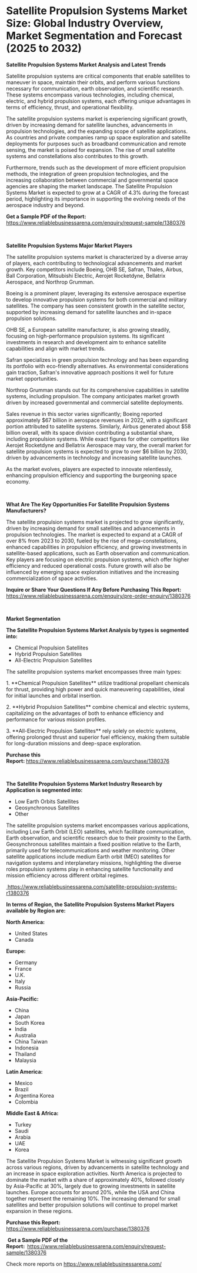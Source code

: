 <p><h1>Satellite Propulsion Systems Market Size: Global Industry Overview, Market Segmentation and Forecast (2025 to 2032)</h1></p><p><strong>Satellite Propulsion Systems Market Analysis and Latest Trends</strong></p>
<p><p>Satellite propulsion systems are critical components that enable satellites to maneuver in space, maintain their orbits, and perform various functions necessary for communication, earth observation, and scientific research. These systems encompass various technologies, including chemical, electric, and hybrid propulsion systems, each offering unique advantages in terms of efficiency, thrust, and operational flexibility.</p><p>The satellite propulsion systems market is experiencing significant growth, driven by increasing demand for satellite launches, advancements in propulsion technologies, and the expanding scope of satellite applications. As countries and private companies ramp up space exploration and satellite deployments for purposes such as broadband communication and remote sensing, the market is poised for expansion. The rise of small satellite systems and constellations also contributes to this growth.</p><p>Furthermore, trends such as the development of more efficient propulsion methods, the integration of green propulsion technologies, and the increasing collaboration between commercial and governmental space agencies are shaping the market landscape. The Satellite Propulsion Systems Market is expected to grow at a CAGR of 4.3% during the forecast period, highlighting its importance in supporting the evolving needs of the aerospace industry and beyond.</p></p>
<p><strong>Get a Sample PDF of the Report:&nbsp;</strong> <a href="https://www.reliablebusinessarena.com/enquiry/request-sample/1380376?utm_campaign=2200&utm_medium=2&utm_source=Github&utm_content=ia&utm_term=11042025&utm_id=satellite-propulsion-systems">https://www.reliablebusinessarena.com/enquiry/request-sample/1380376</a></p>
<p>&nbsp;</p>
<p><strong>Satellite Propulsion Systems Major Market Players</strong></p>
<p><p>The satellite propulsion systems market is characterized by a diverse array of players, each contributing to technological advancements and market growth. Key competitors include Boeing, OHB SE, Safran, Thales, Airbus, Ball Corporation, Mitsubishi Electric, Aerojet Rocketdyne, Bellatrix Aerospace, and Northrop Grumman. </p><p>Boeing is a prominent player, leveraging its extensive aerospace expertise to develop innovative propulsion systems for both commercial and military satellites. The company has seen consistent growth in the satellite sector, supported by increasing demand for satellite launches and in-space propulsion solutions.</p><p>OHB SE, a European satellite manufacturer, is also growing steadily, focusing on high-performance propulsion systems. Its significant investments in research and development aim to enhance satellite capabilities and align with market trends.</p><p>Safran specializes in green propulsion technology and has been expanding its portfolio with eco-friendly alternatives. As environmental considerations gain traction, Safran's innovative approach positions it well for future market opportunities.</p><p>Northrop Grumman stands out for its comprehensive capabilities in satellite systems, including propulsion. The company anticipates market growth driven by increased governmental and commercial satellite deployments.</p><p>Sales revenue in this sector varies significantly; Boeing reported approximately $67 billion in aerospace revenues in 2022, with a significant portion attributed to satellite systems. Similarly, Airbus generated about $58 billion overall, with its space division contributing a substantial share, including propulsion systems. While exact figures for other competitors like Aerojet Rocketdyne and Bellatrix Aerospace may vary, the overall market for satellite propulsion systems is expected to grow to over $6 billion by 2030, driven by advancements in technology and increasing satellite launches.</p><p>As the market evolves, players are expected to innovate relentlessly, enhancing propulsion efficiency and supporting the burgeoning space economy.</p></p>
<p>&nbsp;</p>
<p><strong>What Are The Key Opportunities For Satellite Propulsion Systems Manufacturers?</strong></p>
<p><p>The satellite propulsion systems market is projected to grow significantly, driven by increasing demand for small satellites and advancements in propulsion technologies. The market is expected to expand at a CAGR of over 8% from 2023 to 2030, fueled by the rise of mega-constellations, enhanced capabilities in propulsion efficiency, and growing investments in satellite-based applications, such as Earth observation and communication. Key players are focusing on electric propulsion systems, which offer higher efficiency and reduced operational costs. Future growth will also be influenced by emerging space exploration initiatives and the increasing commercialization of space activities.</p></p>
<p><strong>Inquire or Share Your Questions If Any Before Purchasing This Report:</strong> <a href="https://www.reliablebusinessarena.com/enquiry/pre-order-enquiry/1380376?utm_campaign=2200&utm_medium=2&utm_source=Github&utm_content=ia&utm_term=11042025&utm_id=satellite-propulsion-systems">https://www.reliablebusinessarena.com/enquiry/pre-order-enquiry/1380376</a></p>
<p>&nbsp;</p>
<p><strong>Market Segmentation</strong></p>
<p><strong>The Satellite Propulsion Systems Market Analysis by types is segmented into:</strong></p>
<p><ul><li>Chemical Propulsion Satellites</li><li>Hybrid Propulsion Satellites</li><li>All-Electric Propulsion Satellites</li></ul></p>
<p><p>The satellite propulsion systems market encompasses three main types: </p><p>1. **Chemical Propulsion Satellites** utilize traditional propellant chemicals for thrust, providing high power and quick maneuvering capabilities, ideal for initial launches and orbital insertion.</p><p>2. **Hybrid Propulsion Satellites** combine chemical and electric systems, capitalizing on the advantages of both to enhance efficiency and performance for various mission profiles.</p><p>3. **All-Electric Propulsion Satellites** rely solely on electric systems, offering prolonged thrust and superior fuel efficiency, making them suitable for long-duration missions and deep-space exploration.</p></p>
<p><strong>Purchase this Report:&nbsp;</strong><a href="https://www.reliablebusinessarena.com/purchase/1380376?utm_campaign=2200&utm_medium=2&utm_source=Github&utm_content=ia&utm_term=11042025&utm_id=satellite-propulsion-systems">https://www.reliablebusinessarena.com/purchase/1380376</a></p>
<p>&nbsp;</p>
<p><strong>The Satellite Propulsion Systems Market Industry Research by Application is segmented into:</strong></p>
<p><ul><li>Low Earth Orbits Satellites</li><li>Geosynchronous Satellites</li><li>Other</li></ul></p>
<p><p>The satellite propulsion systems market encompasses various applications, including Low Earth Orbit (LEO) satellites, which facilitate communication, Earth observation, and scientific research due to their proximity to the Earth. Geosynchronous satellites maintain a fixed position relative to the Earth, primarily used for telecommunications and weather monitoring. Other satellite applications include medium Earth orbit (MEO) satellites for navigation systems and interplanetary missions, highlighting the diverse roles propulsion systems play in enhancing satellite functionality and mission efficiency across different orbital regimes.</p></p>
<p><a href="https://www.reliablebusinessarena.com/satellite-propulsion-systems-r1380376?utm_campaign=2200&utm_medium=2&utm_source=Github&utm_content=ia&utm_term=11042025&utm_id=satellite-propulsion-systems">&nbsp;https://www.reliablebusinessarena.com/satellite-propulsion-systems-r1380376</a></p>
<p><strong>In terms of Region, the Satellite Propulsion Systems Market Players available by Region are:</strong></p>
<p>
    <p> <strong> North America: </strong>
        <ul>
            <li>United States</li>
            <li>Canada</li>
        </ul>
        </p> 
    <p> <strong> Europe: </strong>
        <ul>
            <li>Germany</li>
            <li>France</li>
            <li>U.K.</li>
            <li>Italy</li>
            <li>Russia</li>
        </ul>
        </p> 
    <p> <strong> Asia-Pacific: </strong>
        <ul>
            <li>China</li>
            <li>Japan</li>
            <li>South Korea</li>
            <li>India</li>
            <li>Australia</li>
            <li>China Taiwan</li>
            <li>Indonesia</li>
            <li>Thailand</li>
            <li>Malaysia</li>
        </ul>
        </p> 
    <p> <strong> Latin America: </strong>
        <ul>
            <li>Mexico</li>
            <li>Brazil</li>
            <li>Argentina Korea</li>
            <li>Colombia</li>
        </ul>
        </p> 
    <p> <strong> Middle East & Africa: </strong>
        <ul>
            <li>Turkey</li>
            <li>Saudi</li>
            <li>Arabia</li>
            <li>UAE</li>
            <li>Korea</li>
        </ul>
    </p>
    </p>
<p><p>The Satellite Propulsion Systems Market is witnessing significant growth across various regions, driven by advancements in satellite technology and an increase in space exploration activities. North America is projected to dominate the market with a share of approximately 40%, followed closely by Asia-Pacific at 30%, largely due to growing investments in satellite launches. Europe accounts for around 20%, while the USA and China together represent the remaining 10%. The increasing demand for small satellites and better propulsion solutions will continue to propel market expansion in these regions.</p></p>
<p><strong>Purchase this Report: </strong><a href="https://www.reliablebusinessarena.com/purchase/1380376?utm_campaign=2200&utm_medium=2&utm_source=Github&utm_content=ia&utm_term=11042025&utm_id=satellite-propulsion-systems">https://www.reliablebusinessarena.com/purchase/1380376</a></p>
<p>&nbsp;<strong>Get a Sample PDF of the Report:&nbsp;&nbsp;</strong><a href="https://www.reliablebusinessarena.com/enquiry/request-sample/1380376?utm_campaign=2200&utm_medium=2&utm_source=Github&utm_content=ia&utm_term=11042025&utm_id=satellite-propulsion-systems">https://www.reliablebusinessarena.com/enquiry/request-sample/1380376</a></p>
<p><strong></strong></p>
<p>Check more reports on <a href="https://www.reliablebusinessarena.com/?utm_campaign=2200&utm_medium=2&utm_source=Github&utm_content=ia&utm_term=11042025&utm_id=satellite-propulsion-systems">https://www.reliablebusinessarena.com/</a></p>